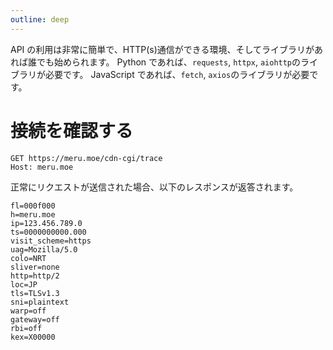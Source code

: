 ```yaml
---
outline: deep
---
```


API の利用は非常に簡単で、HTTP(s)通信ができる環境、そしてライブラリがあれば誰でも始められます。
Python であれば、`requests`, `httpx`, `aiohttp`のライブラリが必要です。
JavaScript であれば、`fetch`, `axios`のライブラリが必要です。

# 接続を確認する

```
GET https://meru.moe/cdn-cgi/trace
Host: meru.moe
```

正常にリクエストが送信された場合、以下のレスポンスが返答されます。

```
fl=000f000
h=meru.moe
ip=123.456.789.0
ts=0000000000.000
visit_scheme=https
uag=Mozilla/5.0
colo=NRT
sliver=none
http=http/2
loc=JP
tls=TLSv1.3
sni=plaintext
warp=off
gateway=off
rbi=off
kex=X00000
```

